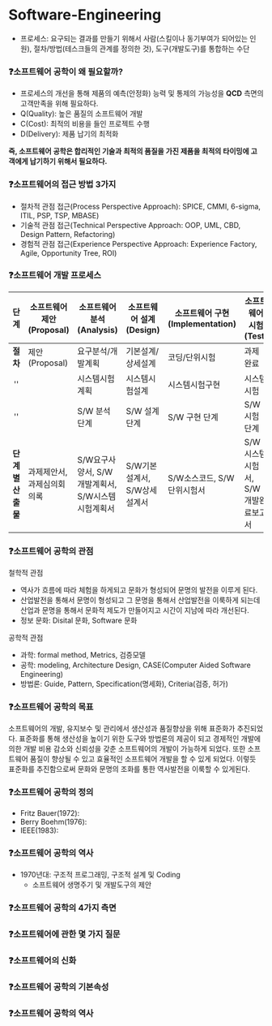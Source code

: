 # Software-Engineering

* 프로세스: 요구되는 결과를 만들기 위해서 사람(스킬이나 동기부여가 되어있는 인원), 절차/방법(테스크들의 관계를 정의한 것), 도구(개발도구)를 통합하는 수단

### ❓소프트웨어 공학이 왜 필요할까?
* 프로세스의 개선을 통해 제품의 예측(안정화) 능력 및 통제의 가능성을 **QCD** 측면의 고객만족을 위해 필요하다.
* Q(Quality): 높은 품질의 소프트웨어 개발
* C(Cost): 최적의 비용을 들인 프로젝트 수행
* D(Delivery): 제품 납기의 최적화

**즉, 소프트웨어 공학은 합리적인 기술과 최적의 품질을 가진 제품을 최적의 타이밍에 고객에게 납기하기 위해서 필요하다.**

### ❓소프트웨어의 접근 방법 3가지
* 절차적 관점 접근(Process Perspective Approach): SPICE, CMMI, 6-sigma, ITIL, PSP, TSP, MBASE)
* 기술적 관점 접근(Technical Perspective Approach: OOP, UML, CBD, Design Pattern, Refactoring)
* 경험적 관점 접근(Experience Perspective Approach: Experience Factory, Agile, Opportunity Tree, ROI)

### ❓소프트웨어 개발 프로세스
| 단계|소프트웨어 제안(Proposal)|소프트웨어 분석(Analysis)|소프트웨어 설계(Design)|소프트웨어 구현(Implementation)|소프트웨어 시험(Test)|
|:-----:|-------------------------|-------------------------|-----------------------|-------------------------------|---------------------|
| <b>절차</b>|       제안(Proposal)    |     요구분석/개발계획   |   기본설계/상세설계   |          코딩/단위시험        |       과제 완료     |
| ''  |                         |       시스템시험계획    |     시스템시험설계    |          시스템시험구현       |       시스템시험    |
| ''  |                         |       S/W 분석 단계     |     S/W 설계 단계     |           S/W 구현 단계       |      S/W 시험 단계  |
|<b>단계별 산출물</b>|  과제제안서, 과제심의회의록  |  S/W요구사양서, S/W개발계획서, S/W시스템시험계획서  |  S/W기본설계서, S/W상세설계서  |  S/W소스코드, S/W단위시험서  |  S/W시스템시험서, S/W개발완료보고서|

### ❓소프트웨어 공학의 관점
철학적 관점
* 역사가 흐름에 따라 체험을 하게되고 문화가 형성되어 문명의 발전을 이루게 된다.
* 산업발전을 통해서 문명이 형성되고 그 문명을 통해서 산업발전을 이룩하게 되는데 산업과 문명을 통해서 문화적 제도가 만들어지고 시간이 지남에 따라 개선된다.
* 정보 문화: Disital 문화, Software 문화

공학적 관점
* 과학: formal method, Metrics, 검증모델
* 공학: modeling, Architecture Design, CASE(Computer Aided Software Engineering)
* 방법론: Guide, Pattern, Specification(명세화), Criteria(검증, 허가)

### ❓소프트웨어 공학의 목표
소프트웨어의 개발, 유지보수 및 관리에서 생산성과 품질향상을 위해 표준화가 추진되었다. 표준화를 통해 생산성을 높이기 위한 도구와 방법론의 제공이 되고 경제적인 개발에 의한 개발 비용 감소와 신뢰성을 갖춘 소프트웨어의 개발이 가능하게 되었다. 또한 소프트웨어 품질이 향상될 수 있고 효율적인 소프트웨어 개발을 할 수 있게 되었다. 이렇듯 표준화를 추진함으로써 문화와 문명의 조화를 통한 역사발전을 이룩할 수 있게된다.

### ❓소프트웨어 공학의 정의
* Fritz Bauer(1972): 
* Berry Boehm(1976):
* IEEE(1983):

### ❓소프트웨어 공학의 역사
* 1970년대: 구조적 프로그래밍, 구조적 설계 및 Coding
    - 소프트웨어 생명주기 및 개발도구의 제안

### ❓소프트웨어 공학의 4가지 측면

### ❓소프트웨어에 관한 몇 가지 질문

### ❓소프트웨어의 신화

### ❓소프트웨어 공학의 기본속성

### ❓소프트웨어 공학의 역사
